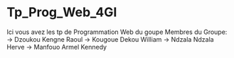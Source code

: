 # Tp_Prog_Web_4GI
Ici vous avez les tp de Programmation Web du goupe 
Membres du Groupe: 
-> Dzoukou Kengne Raoul
-> Kougoue Dekou William
-> Ndzala Ndzala Herve
-> Manfouo Armel Kennedy
